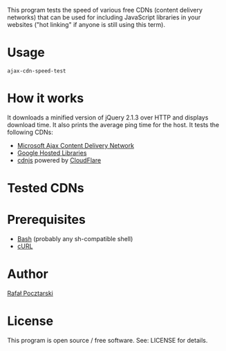 This program tests the speed of various free CDNs (content delivery networks)
that can be used for including JavaScript libraries in your websites
("hot linking" if anyone is still using this term).

Usage
=====
`ajax-cdn-speed-test`

How it works
============
It downloads a minified version of jQuery 2.1.3 over HTTP and displays download time.
It also prints the average ping time for the host. It tests the following CDNs:

* [Microsoft Ajax Content Delivery Network](https://www.asp.net/ajax/cdn)
* [Google Hosted Libraries](https://developers.google.com/speed/libraries/)
* [cdnjs](https://cdnjs.com/about) powered by [CloudFlare](https://www.cloudflare.com/)

Tested CDNs
===========


Prerequisites
=============
* [Bash](http://www.gnu.org/software/bash/) (probably any sh-compatible shell)
* [cURL](http://curl.haxx.se/)

Author
======
[Rafał Pocztarski](https://github.com/rsp)

License
=======
This program is open source / free software. See: LICENSE for details.
